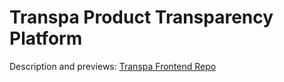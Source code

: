 # Transpa Product Transparency Platform

Description and previews: [Transpa Frontend Repo](https://github.com/Martijncvv/transpa_frontend)
